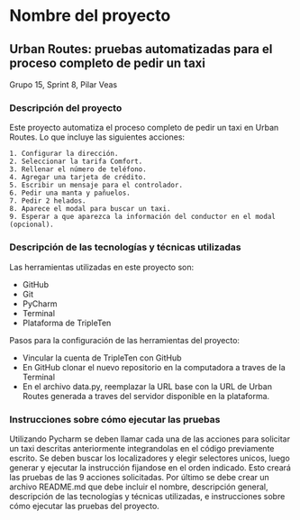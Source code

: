 # Nombre del proyecto
## Urban Routes: pruebas automatizadas para el proceso completo de pedir un taxi
Grupo 15, Sprint 8, Pilar Veas


### Descripción del proyecto
Este proyecto automatiza el proceso completo de pedir un taxi en Urban Routes. 
Lo que incluye las siguientes acciones:

    1. Configurar la dirección.
    2. Seleccionar la tarifa Comfort.
    3. Rellenar el número de teléfono.
    4. Agregar una tarjeta de crédito. 
    5. Escribir un mensaje para el controlador.
    6. Pedir una manta y pañuelos.
    7. Pedir 2 helados.
    8. Aparece el modal para buscar un taxi.
    9. Esperar a que aparezca la información del conductor en el modal (opcional).


### Descripción de las tecnologías y técnicas utilizadas

Las herramientas utilizadas en este proyecto son:
- GitHub
- Git
- PyCharm
- Terminal
- Plataforma de TripleTen

Pasos para la configuración de las herramientas del proyecto:
- Vincular la cuenta de TripleTen con GitHub
- En GitHub clonar el nuevo repositorio en la computadora a traves de la Terminal
- En el archivo data.py, reemplazar la URL base con la URL de Urban Routes generada a traves del servidor disponible en la plataforma.


### Instrucciones sobre cómo ejecutar las pruebas

Utilizando Pycharm se deben llamar cada una de las acciones para solicitar un taxi descritas anteriormente integrandolas en el código previamente escrito. Se deben buscar los localizadores y elegir selectores unicos, luego generar y ejecutar la instrucción fijandose en el orden indicado.
Esto creará las pruebas de las 9 acciones solicitadas. 
Por último se debe crear un archivo README.md que debe incluir el nombre, descripción general,  descripción de las tecnologías y técnicas utilizadas, e instrucciones sobre cómo ejecutar las pruebas del proyecto.
